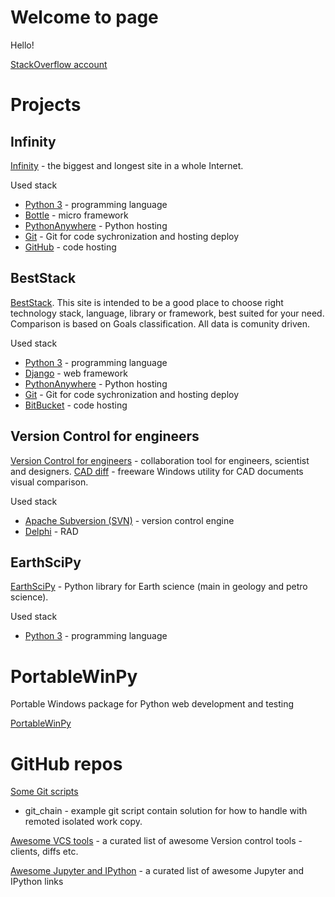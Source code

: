 # Welcome to page

Hello!

[StackOverflow account](http://stackoverflow.com/users/3578861/y-n)

# Projects

## Infinity

[Infinity](http://yncoder.pythonanywhere.com/) - the biggest and longest site in a whole Internet.

Used stack

* [Python 3](https://www.python.org/) - programming language
* [Bottle](https://github.com/bottlepy/bottlepy.org) - micro framework
* [PythonAnywhere](https://www.pythonanywhere.com/) - Python hosting
* [Git](https://git-scm.com/) - Git for code sychronization and hosting deploy
* [GitHub](https://github.com/yn-coder/infinity) - code hosting

## BestStack

[BestStack](http://www.beststack.org). This site is intended to be a good place to choose right technology stack, language, library or framework, best suited for your need. Comparison is based on Goals classification. All data is comunity driven.

Used stack

* [Python 3](https://www.python.org/) - programming language
* [Django](https://www.djangoproject.com/) - web framework
* [PythonAnywhere](https://www.pythonanywhere.com/) - Python hosting
* [Git](https://git-scm.com/) - Git for code sychronization and hosting deploy
* [BitBucket](https://bitbucket.org/) - code hosting

## Version Control for engineers

[Version Control for engineers](http://soft.postpdm.com/) - collaboration tool for engineers, scientist and designers.
[CAD diff](http://soft.postpdm.com/cad_diff.html) - freeware Windows utility for CAD documents visual comparison.

Used stack

* [Apache Subversion (SVN)](https://subversion.apache.org/) - version control engine
* [Delphi](https://www.embarcadero.com/ru/products/delphi) - RAD

## EarthSciPy

[EarthSciPy](https://github.com/postpdm/EarthSciPy) - Python library for Earth science (main in geology and petro science).

Used stack
* [Python 3](https://www.python.org/) - programming language


# PortableWinPy

Portable Windows package for Python web development and testing

[PortableWinPy](https://github.com/yn-coder/PortableWinPy)

# GitHub repos

[Some Git scripts](https://github.com/yn-coder/git_scripts)

* git_chain - example git script contain solution for how to handle with remoted isolated work copy.

[Awesome VCS tools](https://github.com/postpdm/awesome-vcs-tools) - a curated list of awesome Version control tools - clients, diffs etc.

[Awesome Jupyter and IPython](https://github.com/postpdm/awesome-jupyter) -  a curated list of awesome Jupyter and IPython links
